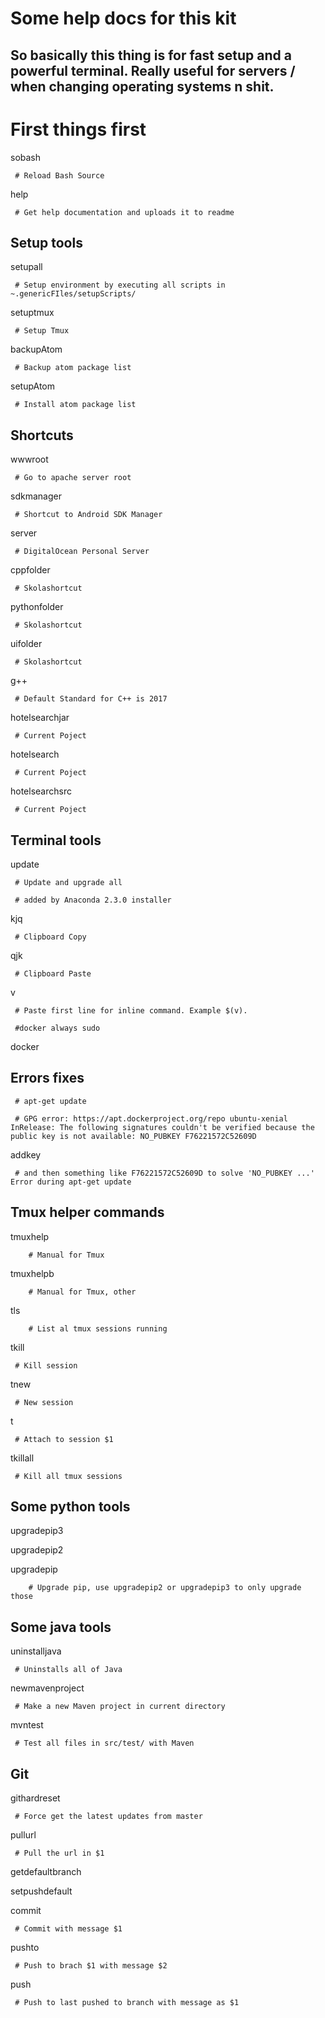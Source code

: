 # Some help docs for this kit
So basically this thing is for fast setup and a powerful terminal. Really useful for servers / when changing operating systems n shit.
---
 # First things first

  sobash

     # Reload Bash Source

  help

     # Get help documentation and uploads it to readme




 ## Setup tools

  setupall

     # Setup environment by executing all scripts in ~.genericFIles/setupScripts/

  setuptmux

     # Setup Tmux 

 backupAtom

     # Backup atom package list

 setupAtom

     # Install atom package list




 ## Shortcuts

  wwwroot

     # Go to apache server root

  sdkmanager

     # Shortcut to Android SDK Manager

  server

     # DigitalOcean Personal Server

  cppfolder

     # Skolashortcut

  pythonfolder

     # Skolashortcut

  uifolder

     # Skolashortcut

  g++

     # Default Standard for C++ is 2017

  hotelsearchjar

     # Current Poject

  hotelsearch

     # Current Poject

  hotelsearchsrc

     # Current Poject




 ## Terminal tools

  update

     # Update and upgrade all

     # added by Anaconda 2.3.0 installer

  kjq

     # Clipboard Copy

  qjk

     # Clipboard Paste

  v

     # Paste first line for inline command. Example $(v).

     #docker always sudo

  docker




 ## Errors fixes

     # apt-get update

     # GPG error: https://apt.dockerproject.org/repo ubuntu-xenial InRelease: The following signatures couldn't be verified because the public key is not available: NO_PUBKEY F76221572C52609D

  addkey

     # and then something like F76221572C52609D to solve 'NO_PUBKEY ...' Error during apt-get update




 ## Tmux helper commands

  tmuxhelp

     	# Manual for Tmux

  tmuxhelpb

     	# Manual for Tmux, other

  tls

     	# List al tmux sessions running

 tkill

     # Kill session

 tnew

     # New session

 t

     # Attach to session $1

  tkillall

     # Kill all tmux sessions




 ## Some python tools

  upgradepip3

  upgradepip2

 upgradepip

     	# Upgrade pip, use upgradepip2 or upgradepip3 to only upgrade those




 ## Some java tools

  uninstalljava

     # Uninstalls all of Java

 newmavenproject

     # Make a new Maven project in current directory

  mvntest

     # Test all files in src/test/ with Maven




 ## Git

  githardreset

     # Force get the latest updates from master

 pullurl

     # Pull the url in $1

 getdefaultbranch

 setpushdefault

 commit

     # Commit with message $1

 pushto

     # Push to brach $1 with message $2

 push

     # Push to last pushed to branch with message as $1

